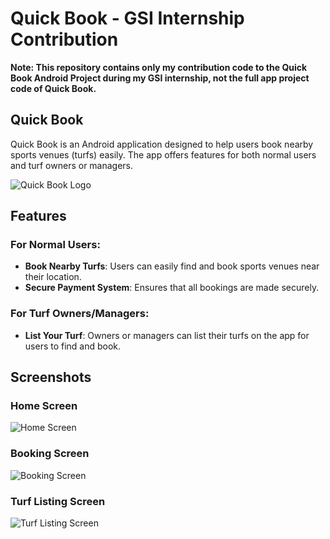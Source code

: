 # Quick Book - GSI Internship Contribution

**Note: This repository contains only my contribution code to the Quick Book Android Project during my GSI internship, not the full app project code of Quick Book.**

## Quick Book

Quick Book is an Android application designed to help users book nearby sports venues (turfs) easily. The app offers features for both normal users and turf owners or managers.

![Quick Book Logo](https://via.placeholder.com/150)

## Features

### For Normal Users:
- **Book Nearby Turfs**: Users can easily find and book sports venues near their location.
- **Secure Payment System**: Ensures that all bookings are made securely.

### For Turf Owners/Managers:
- **List Your Turf**: Owners or managers can list their turfs on the app for users to find and book.

## Screenshots

### Home Screen
![Home Screen](https://via.placeholder.com/300x600)

### Booking Screen
![Booking Screen](https://via.placeholder.com/300x600)

### Turf Listing Screen
![Turf Listing Screen](https://via.placeholder.com/300x600)
